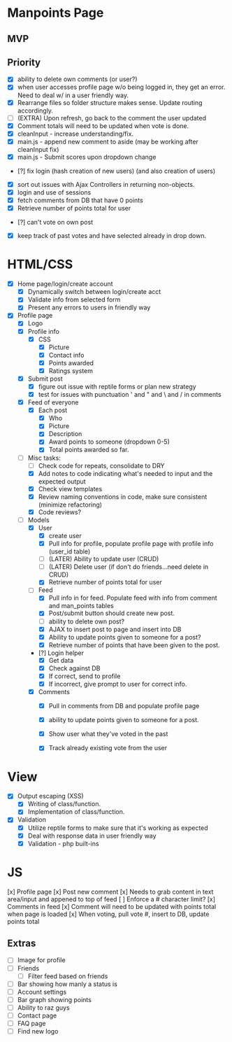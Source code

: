 # Manpoints Page

## MVP

## Priority
- [x] ability to delete own comments (or user?)
- [x] when user accesses profile page w/o being logged in, they get an error.  Need to deal w/ in a user friendly way.
- [x] Rearrange files so folder structure makes sense.  Update routing accordingly.
- [ ] (EXTRA) Upon refresh, go back to the comment the user updated 
- [x] Comment totals will need to be updated when vote is done.
- [x] cleanInput - increase understanding/fix.
- [x] main.js - append new comment to aside (may be working after cleanInput fix)
- [x] main.js - Submit scores upon dropdown change
- [?] fix login (hash creation of new users) (and also creation of users)
- [x] sort out issues with Ajax Controllers in returning non-objects.
- [x] login and use of sessions
- [x] fetch comments from DB that have 0 points
- [x] Retrieve number of points total for user
- [?] can't vote on own post
- [x] keep track of past votes and have selected already in drop down.

# HTML/CSS
- [x] Home page/login/create account
  - [X] Dynamically switch between login/create acct
  - [x] Validate info from selected form
  - [x] Present any errors to users in friendly way
- [x] Profile page
  - [x] Logo
  - [x] Profile info
    - [x] CSS
      - [x] Picture
      - [x] Contact info
      - [x] Points awarded
      - [x] Ratings system

  - [x] Submit post
    - [x] figure out issue with reptile forms or plan new strategy
    - [x] test for issues with punctuation ' and " and \ and / in comments
  - [x] Feed of everyone
    - [x] Each post
      - [x] Who
      - [x] Picture
      - [x] Description
      - [x] Award points to someone (dropdown 0-5)
      - [x] Total points awarded so far.
  
  - [ ] Misc tasks:
    - [ ] Check code for repeats, consolidate to DRY
    - [x] Add notes to code indicating what's needed to input and the expected output
    - [x] Check view templates
    - [x] Review naming conventions in code, make sure consistent (minimize refactoring)
    - [x] Code reviews?

  - [ ] Models
    - [x] User
      - [x] create user
      - [x] Pull info for profile, populate profile page with profile info (user_id table)
      - [ ] (LATER) Ability to update user (CRUD)
      - [ ] (LATER) Delete user (if don't do friends...need delete in CRUD)
      - [x] Retrieve number of points total for user
    - [ ] Feed
      - [x] Pull info in for feed.  Populate feed with info from comment and man_points tables
      - [x] Post/submit button should create new post.
      - [ ] ability to delete own post?
      - [x] AJAX to insert post to page and insert into DB
      - [x] Ability to update points given to someone for a post?
      - [x] Retrieve number of points that have been given to the post.
    - [?] Login helper
      - [x] Get data
      - [x] Check against DB
      - [x] If correct, send to profile
      - [x] If incorrect, give prompt to user for correct info.
    - [x] Comments
      - [x] Pull in comments from DB and populate profile page
      - [x] ability to update points given to someone for a post.
      - [x] Show user what they've voted in the past
      - [x] Track already existing vote from the user


 # View     
  - [x] Output escaping (XSS)
    - [x] Writing of class/function.
    - [x] Implementation of class/function.
    
  - [x] Validation
    - [x] Utilize reptile forms to make sure that it's working as expected
    - [x] Deal with response data in user friendly way
    - [x] Validation - php built-ins

# JS
  [x] Profile page
    [x] Post new comment
      [x] Needs to grab content in text area/input and appened to top of feed
      [ ] Enforce a # character limit?
    [x] Comments in feed
      [x] Comment will need to be updated with points total when page is loaded
      [x] When voting, pull vote #, insert to DB, update points total


## Extras
- [ ] Image for profile
- [ ] Friends
  - [ ] Filter feed based on friends
- [ ] Bar showing how manly a status is
- [ ] Account settings
- [ ] Bar graph showing points
- [ ] Ability to raz guys
- [ ] Contact page
- [ ] FAQ page
- [ ] Find new logo
